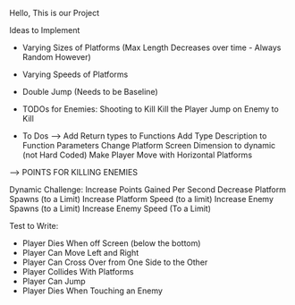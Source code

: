 Hello, This is our Project



Ideas to Implement
- Varying Sizes of Platforms (Max Length Decreases over time - Always Random However)
- Varying Speeds of Platforms
- Double Jump (Needs to be Baseline)


- TODOs for Enemies:
Shooting to Kill
Kill the Player
Jump on Enemy to Kill

- To Dos --> 
Add Return types to Functions
Add Type Description to Function Parameters
Change Platform Screen Dimension to dynamic (not Hard Coded)
Make Player Move with Horizontal Platforms

--> POINTS FOR KILLING ENEMIES

Dynamic Challenge:
Increase Points Gained Per Second
Decrease Platform Spawns (to a Limit)
Increase Platform Speed (to a limit)
Increase Enemy Spawns (to a Limit)
Increase Enemy Speed (To a Limit)



Test to Write:
- Player Dies When off Screen (below the bottom)
- Player Can Move Left and Right
- Player Can Cross Over from One Side to the Other
- Player Collides With Platforms
- Player Can Jump
- Player Dies When Touching an Enemy